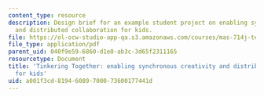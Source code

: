 ```yaml
---
content_type: resource
description: Design brief for an example student project on enabling synchronous creativity
  and distributed collaboration for kids.
file: https://ol-ocw-studio-app-qa.s3.amazonaws.com/courses/mas-714j-technologies-for-creative-learning-fall-2009/a001f3cd81946089700073600177441d_MITMAS_714JF09_pro_xbrief4.pdf
file_type: application/pdf
parent_uid: 040f9e59-6860-d1e0-ab3c-3d65f2311165
resourcetype: Document
title: 'Tinkering Together: enabling synchronous creativity and distributed collaboration
  for kids'
uid: a001f3cd-8194-6089-7000-73600177441d
---
```

